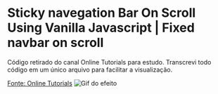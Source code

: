 # Sticky navegation Bar On Scroll Using Vanilla Javascript | Fixed navbar on scroll

Código retirado do canal Online Tutorials para estudo. Transcrevi todo código em um único arquivo para facilitar a visualização.

[Fonte: Online Tutorials](https://www.youtube.com/watch?v=6HFpw5fcaD8&feature=em-uploademail)
![Gif do efeito]()